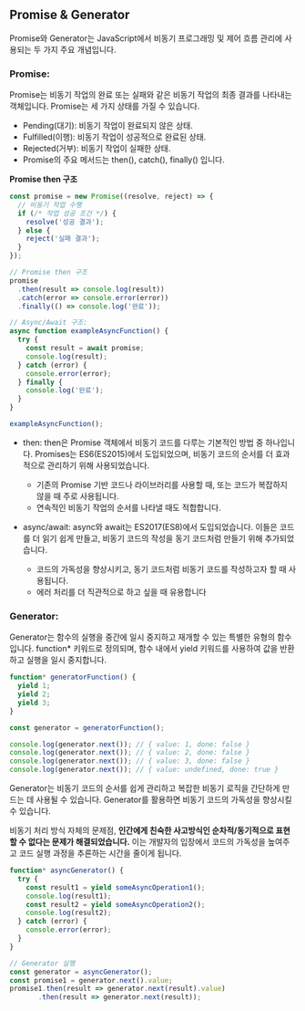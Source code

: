 ## Promise & Generator

Promise와 Generator는 JavaScript에서 비동기 프로그래밍 및 제어 흐름 관리에 사용되는 두 가지 주요 개념입니다.


### Promise:
Promise는 비동기 작업의 완료 또는 실패와 같은 비동기 작업의 최종 결과를 나타내는 객체입니다. Promise는 세 가지 상태를 가질 수 있습니다.

 * Pending(대기): 비동기 작업이 완료되지 않은 상태.
 * Fulfilled(이행): 비동기 작업이 성공적으로 완료된 상태.
 * Rejected(거부): 비동기 작업이 실패한 상태.
 * Promise의 주요 메서드는 then(), catch(), finally() 입니다.



**Promise then 구조**

```javascript
const promise = new Promise((resolve, reject) => {
  // 비동기 작업 수행
  if (/* 작업 성공 조건 */) {
    resolve('성공 결과');
  } else {
    reject('실패 결과');
  }
});

// Promise then 구조
promise
  .then(result => console.log(result))
  .catch(error => console.error(error))
  .finally(() => console.log('완료'));

// Async/Await 구조:
async function exampleAsyncFunction() {
  try {
    const result = await promise;
    console.log(result);
  } catch (error) {
    console.error(error);
  } finally {
    console.log('완료');
  }
}

exampleAsyncFunction();
```

 * then: then은 Promise 객체에서 비동기 코드를 다루는 기본적인 방법 중 하나입니다. Promises는 ES6(ES2015)에서 도입되었으며, 
비동기 코드의 순서를 더 효과적으로 관리하기 위해 사용되었습니다.
   * 기존의 Promise 기반 코드나 라이브러리를 사용할 때, 또는 코드가 복잡하지 않을 때 주로 사용됩니다.
   * 연속적인 비동기 작업의 순서를 나타낼 때도 적합합니다.

 * async/await: async와 await는 ES2017(ES8)에서 도입되었습니다. 
이들은 코드를 더 읽기 쉽게 만들고, 비동기 코드의 작성을 동기 코드처럼 만들기 위해 추가되었습니다.
   * 코드의 가독성을 향상시키고, 동기 코드처럼 비동기 코드를 작성하고자 할 때 사용됩니다.
   * 에러 처리를 더 직관적으로 하고 싶을 때 유용합니다



### Generator:
Generator는 함수의 실행을 중간에 일시 중지하고 재개할 수 있는 특별한 유형의 함수입니다. 
function* 키워드로 정의되며, 함수 내에서 yield 키워드를 사용하여 값을 반환하고 실행을 일시 중지합니다.

```javascript
function* generatorFunction() {
  yield 1;
  yield 2;
  yield 3;
}

const generator = generatorFunction();

console.log(generator.next()); // { value: 1, done: false }
console.log(generator.next()); // { value: 2, done: false }
console.log(generator.next()); // { value: 3, done: false }
console.log(generator.next()); // { value: undefined, done: true }
```

Generator는 비동기 코드의 순서를 쉽게 관리하고 복잡한 비동기 로직을 간단하게 만드는 데 사용될 수 있습니다. 
Generator를 활용하면 비동기 코드의 가독성을 향상시킬 수 있습니다.

비동기 처리 방식 자체의 문제점, 
**인간에게 친숙한 사고방식인 순차적/동기적으로 표현할 수 없다는 문제가 해결되었습니다.** 
이는 개발자의 입장에서 코드의 가독성을 높여주고 코드 실행 과정을 추론하는 시간을 줄이게 됩니다.



```javascript
function* asyncGenerator() {
  try {
    const result1 = yield someAsyncOperation1();
    console.log(result1);
    const result2 = yield someAsyncOperation2();
    console.log(result2);
  } catch (error) {
    console.error(error);
  }
}

// Generator 실행
const generator = asyncGenerator();
const promise1 = generator.next().value;
promise1.then(result => generator.next(result).value)
       .then(result => generator.next(result));
```
